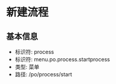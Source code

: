 # 新建流程

## 基本信息

- 标识符: process
- 标识符: menu.po.process.startprocess
- 类型: 菜单
- 路径: /po/process/start

